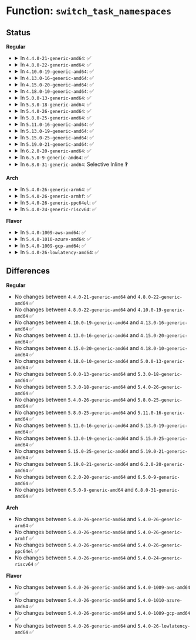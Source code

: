 # Function: <code>switch_task_namespaces</code>

## Status
<b>Regular</b>
<ul>
<li>
<details>
<summary>In <code>4.4.0-21-generic-amd64</code>: ✅</summary>

```c
void switch_task_namespaces(struct task_struct * p, struct nsproxy * new)
```

```json
{
  "name": "switch_task_namespaces",
  "collision_type": "Unique Global",
  "inline_type": "No",
  "funcs": [
    {
      "addr": 18446744071579505248,
      "name": "switch_task_namespaces",
      "external": true,
      "loc": "kernel/nsproxy.c:216",
      "file": "kernel/nsproxy.c",
      "inline": "seen, unknown",
      "caller_inline": [],
      "caller_func": [
        "kernel/fork.c:SyS_unshare",
        "kernel/nsproxy.c:exit_task_namespaces",
        "kernel/nsproxy.c:SyS_setns"
      ]
    }
  ],
  "symbols": [
    {
      "addr": 18446744071579505248,
      "name": "switch_task_namespaces",
      "section": ".text",
      "bind": "STB_GLOBAL",
      "size": 99
    }
  ]
}
```
</details>
</li>
<li>
<details>
<summary>In <code>4.8.0-22-generic-amd64</code>: ✅</summary>

```c
void switch_task_namespaces(struct task_struct * p, struct nsproxy * new)
```

```json
{
  "name": "switch_task_namespaces",
  "collision_type": "Unique Global",
  "inline_type": "No",
  "funcs": [
    {
      "addr": 18446744071579519376,
      "name": "switch_task_namespaces",
      "external": true,
      "loc": "kernel/nsproxy.c:216",
      "file": "kernel/nsproxy.c",
      "inline": "seen, unknown",
      "caller_inline": [],
      "caller_func": [
        "kernel/fork.c:SyS_unshare",
        "kernel/nsproxy.c:SyS_setns",
        "kernel/nsproxy.c:exit_task_namespaces"
      ]
    }
  ],
  "symbols": [
    {
      "addr": 18446744071579519376,
      "name": "switch_task_namespaces",
      "section": ".text",
      "bind": "STB_GLOBAL",
      "size": 92
    }
  ]
}
```
</details>
</li>
<li>
<details>
<summary>In <code>4.10.0-19-generic-amd64</code>: ✅</summary>

```c
void switch_task_namespaces(struct task_struct * p, struct nsproxy * new)
```

```json
{
  "name": "switch_task_namespaces",
  "collision_type": "Unique Global",
  "inline_type": "No",
  "funcs": [
    {
      "addr": 18446744071579543024,
      "name": "switch_task_namespaces",
      "external": true,
      "loc": "kernel/nsproxy.c:216",
      "file": "kernel/nsproxy.c",
      "inline": "seen, unknown",
      "caller_inline": [],
      "caller_func": [
        "kernel/fork.c:SyS_unshare",
        "kernel/nsproxy.c:SyS_setns",
        "kernel/nsproxy.c:exit_task_namespaces"
      ]
    }
  ],
  "symbols": [
    {
      "addr": 18446744071579543024,
      "name": "switch_task_namespaces",
      "section": ".text",
      "bind": "STB_GLOBAL",
      "size": 92
    }
  ]
}
```
</details>
</li>
<li>
<details>
<summary>In <code>4.13.0-16-generic-amd64</code>: ✅</summary>

```c
void switch_task_namespaces(struct task_struct * p, struct nsproxy * new)
```

```json
{
  "name": "switch_task_namespaces",
  "collision_type": "Unique Global",
  "inline_type": "No",
  "funcs": [
    {
      "addr": 18446744071579529552,
      "name": "switch_task_namespaces",
      "external": true,
      "loc": "kernel/nsproxy.c:217",
      "file": "kernel/nsproxy.c",
      "inline": "seen, unknown",
      "caller_inline": [],
      "caller_func": [
        "kernel/fork.c:SyS_unshare",
        "kernel/nsproxy.c:SyS_setns",
        "kernel/nsproxy.c:exit_task_namespaces"
      ]
    }
  ],
  "symbols": [
    {
      "addr": 18446744071579529552,
      "name": "switch_task_namespaces",
      "section": ".text",
      "bind": "STB_GLOBAL",
      "size": 99
    }
  ]
}
```
</details>
</li>
<li>
<details>
<summary>In <code>4.15.0-20-generic-amd64</code>: ✅</summary>

```c
void switch_task_namespaces(struct task_struct * p, struct nsproxy * new)
```

```json
{
  "name": "switch_task_namespaces",
  "collision_type": "Unique Global",
  "inline_type": "No",
  "funcs": [
    {
      "addr": 18446744071579556048,
      "name": "switch_task_namespaces",
      "external": true,
      "loc": "kernel/nsproxy.c:217",
      "file": "kernel/nsproxy.c",
      "inline": "seen, unknown",
      "caller_inline": [],
      "caller_func": [
        "kernel/fork.c:SyS_unshare",
        "kernel/nsproxy.c:SyS_setns",
        "kernel/nsproxy.c:exit_task_namespaces"
      ]
    }
  ],
  "symbols": [
    {
      "addr": 18446744071579556048,
      "name": "switch_task_namespaces",
      "section": ".text",
      "bind": "STB_GLOBAL",
      "size": 99
    }
  ]
}
```
</details>
</li>
<li>
<details>
<summary>In <code>4.18.0-10-generic-amd64</code>: ✅</summary>

```c
void switch_task_namespaces(struct task_struct * p, struct nsproxy * new)
```

```json
{
  "name": "switch_task_namespaces",
  "collision_type": "Unique Global",
  "inline_type": "No",
  "funcs": [
    {
      "addr": 18446744071579584064,
      "name": "switch_task_namespaces",
      "external": true,
      "loc": "kernel/nsproxy.c:217",
      "file": "kernel/nsproxy.c",
      "inline": "seen, unknown",
      "caller_inline": [],
      "caller_func": [
        "kernel/fork.c:ksys_unshare",
        "kernel/nsproxy.c:__ia32_sys_setns",
        "kernel/nsproxy.c:__x64_sys_setns",
        "kernel/nsproxy.c:exit_task_namespaces"
      ]
    }
  ],
  "symbols": [
    {
      "addr": 18446744071579584064,
      "name": "switch_task_namespaces",
      "section": ".text",
      "bind": "STB_GLOBAL",
      "size": 99
    }
  ]
}
```
</details>
</li>
<li>
<details>
<summary>In <code>5.0.0-13-generic-amd64</code>: ✅</summary>

```c
void switch_task_namespaces(struct task_struct * p, struct nsproxy * new)
```

```json
{
  "name": "switch_task_namespaces",
  "collision_type": "Unique Global",
  "inline_type": "No",
  "funcs": [
    {
      "addr": 18446744071579621264,
      "name": "switch_task_namespaces",
      "external": true,
      "loc": "kernel/nsproxy.c:217",
      "file": "kernel/nsproxy.c",
      "inline": "seen, unknown",
      "caller_inline": [],
      "caller_func": [
        "kernel/fork.c:ksys_unshare",
        "kernel/nsproxy.c:__ia32_sys_setns",
        "kernel/nsproxy.c:__x64_sys_setns",
        "kernel/nsproxy.c:exit_task_namespaces"
      ]
    }
  ],
  "symbols": [
    {
      "addr": 18446744071579621264,
      "name": "switch_task_namespaces",
      "section": ".text",
      "bind": "STB_GLOBAL",
      "size": 99
    }
  ]
}
```
</details>
</li>
<li>
<details>
<summary>In <code>5.3.0-18-generic-amd64</code>: ✅</summary>

```c
void switch_task_namespaces(struct task_struct * p, struct nsproxy * new)
```

```json
{
  "name": "switch_task_namespaces",
  "collision_type": "Unique Global",
  "inline_type": "No",
  "funcs": [
    {
      "addr": 18446744071579645920,
      "name": "switch_task_namespaces",
      "external": true,
      "loc": "kernel/nsproxy.c:213",
      "file": "kernel/nsproxy.c",
      "inline": "seen, unknown",
      "caller_inline": [],
      "caller_func": [
        "kernel/fork.c:ksys_unshare",
        "kernel/nsproxy.c:__ia32_sys_setns",
        "kernel/nsproxy.c:__x64_sys_setns",
        "kernel/nsproxy.c:exit_task_namespaces"
      ]
    }
  ],
  "symbols": [
    {
      "addr": 18446744071579645920,
      "name": "switch_task_namespaces",
      "section": ".text",
      "bind": "STB_GLOBAL",
      "size": 97
    }
  ]
}
```
</details>
</li>
<li>
<details>
<summary>In <code>5.4.0-26-generic-amd64</code>: ✅</summary>

```c
void switch_task_namespaces(struct task_struct * p, struct nsproxy * new)
```

```json
{
  "name": "switch_task_namespaces",
  "collision_type": "Unique Global",
  "inline_type": "No",
  "funcs": [
    {
      "addr": 18446744071579683056,
      "name": "switch_task_namespaces",
      "external": true,
      "loc": "kernel/nsproxy.c:213",
      "file": "kernel/nsproxy.c",
      "inline": "seen, unknown",
      "caller_inline": [],
      "caller_func": [
        "kernel/fork.c:ksys_unshare",
        "kernel/nsproxy.c:__ia32_sys_setns",
        "kernel/nsproxy.c:__x64_sys_setns",
        "kernel/nsproxy.c:exit_task_namespaces"
      ]
    }
  ],
  "symbols": [
    {
      "addr": 18446744071579683056,
      "name": "switch_task_namespaces",
      "section": ".text",
      "bind": "STB_GLOBAL",
      "size": 97
    }
  ]
}
```
</details>
</li>
<li>
<details>
<summary>In <code>5.8.0-25-generic-amd64</code>: ✅</summary>

```c
void switch_task_namespaces(struct task_struct * p, struct nsproxy * new)
```

```json
{
  "name": "switch_task_namespaces",
  "collision_type": "Unique Global",
  "inline_type": "No",
  "funcs": [
    {
      "addr": 18446744071579722688,
      "name": "switch_task_namespaces",
      "external": true,
      "loc": "kernel/nsproxy.c:242",
      "file": "kernel/nsproxy.c",
      "inline": "seen, unknown",
      "caller_inline": [],
      "caller_func": [
        "kernel/fork.c:ksys_unshare",
        "kernel/nsproxy.c:__do_sys_setns",
        "kernel/nsproxy.c:exit_task_namespaces"
      ]
    }
  ],
  "symbols": [
    {
      "addr": 18446744071579722688,
      "name": "switch_task_namespaces",
      "section": ".text",
      "bind": "STB_GLOBAL",
      "size": 97
    }
  ]
}
```
</details>
</li>
<li>
<details>
<summary>In <code>5.11.0-16-generic-amd64</code>: ✅</summary>

```c
void switch_task_namespaces(struct task_struct * p, struct nsproxy * new)
```

```json
{
  "name": "switch_task_namespaces",
  "collision_type": "Unique Global",
  "inline_type": "No",
  "funcs": [
    {
      "addr": 18446744071579701088,
      "name": "switch_task_namespaces",
      "external": true,
      "loc": "kernel/nsproxy.c:237",
      "file": "kernel/nsproxy.c",
      "inline": "seen, unknown",
      "caller_inline": [],
      "caller_func": [
        "kernel/fork.c:ksys_unshare",
        "kernel/nsproxy.c:__do_sys_setns",
        "kernel/nsproxy.c:exit_task_namespaces"
      ]
    }
  ],
  "symbols": [
    {
      "addr": 18446744071579701088,
      "name": "switch_task_namespaces",
      "section": ".text",
      "bind": "STB_GLOBAL",
      "size": 97
    }
  ]
}
```
</details>
</li>
<li>
<details>
<summary>In <code>5.13.0-19-generic-amd64</code>: ✅</summary>

```c
void switch_task_namespaces(struct task_struct * p, struct nsproxy * new)
```

```json
{
  "name": "switch_task_namespaces",
  "collision_type": "Unique Global",
  "inline_type": "No",
  "funcs": [
    {
      "addr": 18446744071579708224,
      "name": "switch_task_namespaces",
      "external": true,
      "loc": "kernel/nsproxy.c:237",
      "file": "kernel/nsproxy.c",
      "inline": "seen, unknown",
      "caller_inline": [],
      "caller_func": [
        "kernel/fork.c:ksys_unshare",
        "kernel/nsproxy.c:__do_sys_setns",
        "kernel/nsproxy.c:exit_task_namespaces"
      ]
    }
  ],
  "symbols": [
    {
      "addr": 18446744071579708224,
      "name": "switch_task_namespaces",
      "section": ".text",
      "bind": "STB_GLOBAL",
      "size": 97
    }
  ]
}
```
</details>
</li>
<li>
<details>
<summary>In <code>5.15.0-25-generic-amd64</code>: ✅</summary>

```c
void switch_task_namespaces(struct task_struct * p, struct nsproxy * new)
```

```json
{
  "name": "switch_task_namespaces",
  "collision_type": "Unique Global",
  "inline_type": "No",
  "funcs": [
    {
      "addr": 18446744071579786368,
      "name": "switch_task_namespaces",
      "external": true,
      "loc": "kernel/nsproxy.c:237",
      "file": "kernel/nsproxy.c",
      "inline": "seen, unknown",
      "caller_inline": [],
      "caller_func": [
        "kernel/fork.c:ksys_unshare",
        "kernel/nsproxy.c:__do_sys_setns",
        "kernel/nsproxy.c:exit_task_namespaces"
      ]
    }
  ],
  "symbols": [
    {
      "addr": 18446744071579786368,
      "name": "switch_task_namespaces",
      "section": ".text",
      "bind": "STB_GLOBAL",
      "size": 97
    }
  ]
}
```
</details>
</li>
<li>
<details>
<summary>In <code>5.19.0-21-generic-amd64</code>: ✅</summary>

```c
void switch_task_namespaces(struct task_struct * p, struct nsproxy * new)
```

```json
{
  "name": "switch_task_namespaces",
  "collision_type": "Unique Global",
  "inline_type": "No",
  "funcs": [
    {
      "addr": 18446744071579892432,
      "name": "switch_task_namespaces",
      "external": true,
      "loc": "kernel/nsproxy.c:237",
      "file": "kernel/nsproxy.c",
      "inline": "seen, unknown",
      "caller_inline": [],
      "caller_func": [
        "kernel/fork.c:ksys_unshare",
        "kernel/fork.c:ksys_unshare",
        "kernel/nsproxy.c:__do_sys_setns",
        "kernel/nsproxy.c:exit_task_namespaces"
      ]
    }
  ],
  "symbols": [
    {
      "addr": 18446744071579892432,
      "name": "switch_task_namespaces",
      "section": ".text",
      "bind": "STB_GLOBAL",
      "size": 122
    }
  ]
}
```
</details>
</li>
<li>
<details>
<summary>In <code>6.2.0-20-generic-amd64</code>: ✅</summary>

```c
void switch_task_namespaces(struct task_struct * p, struct nsproxy * new)
```

```json
{
  "name": "switch_task_namespaces",
  "collision_type": "Unique Global",
  "inline_type": "No",
  "funcs": [
    {
      "addr": 18446744071580043312,
      "name": "switch_task_namespaces",
      "external": true,
      "loc": "kernel/nsproxy.c:239",
      "file": "kernel/nsproxy.c",
      "inline": "seen, unknown",
      "caller_inline": [],
      "caller_func": [
        "kernel/fork.c:ksys_unshare",
        "kernel/fork.c:ksys_unshare",
        "kernel/nsproxy.c:__do_sys_setns",
        "kernel/nsproxy.c:exec_task_namespaces",
        "kernel/nsproxy.c:exit_task_namespaces"
      ]
    }
  ],
  "symbols": [
    {
      "addr": 18446744071580043312,
      "name": "switch_task_namespaces",
      "section": ".text",
      "bind": "STB_GLOBAL",
      "size": 122
    }
  ]
}
```
</details>
</li>
<li>
<details>
<summary>In <code>6.5.0-9-generic-amd64</code>: ✅</summary>

```c
void switch_task_namespaces(struct task_struct * p, struct nsproxy * new)
```

```json
{
  "name": "switch_task_namespaces",
  "collision_type": "Unique Global",
  "inline_type": "No",
  "funcs": [
    {
      "addr": 18446744071580097328,
      "name": "switch_task_namespaces",
      "external": true,
      "loc": "kernel/nsproxy.c:239",
      "file": "kernel/nsproxy.c",
      "inline": "seen, unknown",
      "caller_inline": [],
      "caller_func": [
        "kernel/fork.c:ksys_unshare",
        "kernel/fork.c:ksys_unshare",
        "kernel/nsproxy.c:__do_sys_setns",
        "kernel/nsproxy.c:exec_task_namespaces",
        "kernel/nsproxy.c:exit_task_namespaces"
      ]
    }
  ],
  "symbols": [
    {
      "addr": 18446744071580097328,
      "name": "switch_task_namespaces",
      "section": ".text",
      "bind": "STB_GLOBAL",
      "size": 122
    }
  ]
}
```
</details>
</li>
<li>
<details>
<summary>In <code>6.8.0-31-generic-amd64</code>: Selective Inline ❓</summary>

```c
void switch_task_namespaces(struct task_struct * p, struct nsproxy * new)
```

```json
{
  "name": "switch_task_namespaces",
  "collision_type": "Unique Global",
  "inline_type": "Selective",
  "funcs": [
    {
      "addr": 18446744071580143238,
      "name": "switch_task_namespaces",
      "external": true,
      "loc": "kernel/nsproxy.c:239",
      "file": "kernel/nsproxy.c",
      "inline": "not declared, inlined",
      "caller_inline": [
        "kernel/nsproxy.c:exec_task_namespaces",
        "kernel/nsproxy.c:exit_task_namespaces"
      ],
      "caller_func": [
        "kernel/fork.c:ksys_unshare",
        "kernel/fork.c:ksys_unshare",
        "kernel/nsproxy.c:__do_sys_setns"
      ]
    }
  ],
  "symbols": [
    {
      "addr": 18446744071580141888,
      "name": "switch_task_namespaces",
      "section": ".text",
      "bind": "STB_GLOBAL",
      "size": 150
    }
  ]
}
```
</details>
</li>
</ul>
<b>Arch</b>
<ul>
<li>
<details>
<summary>In <code>5.4.0-26-generic-arm64</code>: ✅</summary>

```c
void switch_task_namespaces(struct task_struct * p, struct nsproxy * new)
```

```json
{
  "name": "switch_task_namespaces",
  "collision_type": "Unique Global",
  "inline_type": "No",
  "funcs": [
    {
      "addr": 18446603336490858080,
      "name": "switch_task_namespaces",
      "external": true,
      "loc": "kernel/nsproxy.c:213",
      "file": "kernel/nsproxy.c",
      "inline": "seen, unknown",
      "caller_inline": [],
      "caller_func": [
        "kernel/fork.c:ksys_unshare",
        "kernel/nsproxy.c:__arm64_sys_setns",
        "kernel/nsproxy.c:exit_task_namespaces"
      ]
    }
  ],
  "symbols": [
    {
      "addr": 18446603336490858080,
      "name": "switch_task_namespaces",
      "section": ".text",
      "bind": "STB_GLOBAL",
      "size": 200
    }
  ]
}
```
</details>
</li>
<li>
<details>
<summary>In <code>5.4.0-26-generic-armhf</code>: ✅</summary>

```c
void switch_task_namespaces(struct task_struct * p, struct nsproxy * new)
```

```json
{
  "name": "switch_task_namespaces",
  "collision_type": "Unique Global",
  "inline_type": "No",
  "funcs": [
    {
      "addr": 3224878068,
      "name": "switch_task_namespaces",
      "external": true,
      "loc": "kernel/nsproxy.c:213",
      "file": "kernel/nsproxy.c",
      "inline": "seen, unknown",
      "caller_inline": [],
      "caller_func": [
        "kernel/fork.c:ksys_unshare",
        "kernel/nsproxy.c:__se_sys_setns",
        "kernel/nsproxy.c:exit_task_namespaces"
      ]
    }
  ],
  "symbols": [
    {
      "addr": 3224878068,
      "name": "switch_task_namespaces",
      "section": ".text",
      "bind": "STB_GLOBAL",
      "size": 132
    }
  ]
}
```
</details>
</li>
<li>
<details>
<summary>In <code>5.4.0-26-generic-ppc64el</code>: ✅</summary>

```c
void switch_task_namespaces(struct task_struct * p, struct nsproxy * new)
```

```json
{
  "name": "switch_task_namespaces",
  "collision_type": "Unique Global",
  "inline_type": "No",
  "funcs": [
    {
      "addr": 13835058055283687904,
      "name": "switch_task_namespaces",
      "external": true,
      "loc": "kernel/nsproxy.c:213",
      "file": "kernel/nsproxy.c",
      "inline": "seen, unknown",
      "caller_inline": [],
      "caller_func": [
        "kernel/fork.c:ksys_unshare",
        "kernel/nsproxy.c:__se_sys_setns",
        "kernel/nsproxy.c:exit_task_namespaces"
      ]
    }
  ],
  "symbols": [
    {
      "addr": 13835058055283687904,
      "name": "switch_task_namespaces",
      "section": ".text",
      "bind": "STB_GLOBAL",
      "size": 240
    }
  ]
}
```
</details>
</li>
<li>
<details>
<summary>In <code>5.4.0-24-generic-riscv64</code>: ✅</summary>

```c
void switch_task_namespaces(struct task_struct * p, struct nsproxy * new)
```

```json
{
  "name": "switch_task_namespaces",
  "collision_type": "Unique Global",
  "inline_type": "No",
  "funcs": [
    {
      "addr": 18446743936271516748,
      "name": "switch_task_namespaces",
      "external": true,
      "loc": "kernel/nsproxy.c:213",
      "file": "kernel/nsproxy.c",
      "inline": "seen, unknown",
      "caller_inline": [],
      "caller_func": [
        "kernel/fork.c:ksys_unshare",
        "kernel/nsproxy.c:__se_sys_setns",
        "kernel/nsproxy.c:exit_task_namespaces"
      ]
    }
  ],
  "symbols": [
    {
      "addr": 18446743936271516748,
      "name": "switch_task_namespaces",
      "section": ".text",
      "bind": "STB_GLOBAL",
      "size": 166
    }
  ]
}
```
</details>
</li>
</ul>
<b>Flavor</b>
<ul>
<li>
<details>
<summary>In <code>5.4.0-1009-aws-amd64</code>: ✅</summary>

```c
void switch_task_namespaces(struct task_struct * p, struct nsproxy * new)
```

```json
{
  "name": "switch_task_namespaces",
  "collision_type": "Unique Global",
  "inline_type": "No",
  "funcs": [
    {
      "addr": 18446744071579659376,
      "name": "switch_task_namespaces",
      "external": true,
      "loc": "kernel/nsproxy.c:213",
      "file": "kernel/nsproxy.c",
      "inline": "seen, unknown",
      "caller_inline": [],
      "caller_func": [
        "kernel/fork.c:ksys_unshare",
        "kernel/nsproxy.c:__ia32_sys_setns",
        "kernel/nsproxy.c:__x64_sys_setns",
        "kernel/nsproxy.c:exit_task_namespaces"
      ]
    }
  ],
  "symbols": [
    {
      "addr": 18446744071579659376,
      "name": "switch_task_namespaces",
      "section": ".text",
      "bind": "STB_GLOBAL",
      "size": 97
    }
  ]
}
```
</details>
</li>
<li>
<details>
<summary>In <code>5.4.0-1010-azure-amd64</code>: ✅</summary>

```c
void switch_task_namespaces(struct task_struct * p, struct nsproxy * new)
```

```json
{
  "name": "switch_task_namespaces",
  "collision_type": "Unique Global",
  "inline_type": "No",
  "funcs": [
    {
      "addr": 18446744071579587728,
      "name": "switch_task_namespaces",
      "external": true,
      "loc": "kernel/nsproxy.c:213",
      "file": "kernel/nsproxy.c",
      "inline": "seen, unknown",
      "caller_inline": [],
      "caller_func": [
        "kernel/fork.c:ksys_unshare",
        "kernel/nsproxy.c:__ia32_sys_setns",
        "kernel/nsproxy.c:__x64_sys_setns",
        "kernel/nsproxy.c:exit_task_namespaces"
      ]
    }
  ],
  "symbols": [
    {
      "addr": 18446744071579587728,
      "name": "switch_task_namespaces",
      "section": ".text",
      "bind": "STB_GLOBAL",
      "size": 97
    }
  ]
}
```
</details>
</li>
<li>
<details>
<summary>In <code>5.4.0-1009-gcp-amd64</code>: ✅</summary>

```c
void switch_task_namespaces(struct task_struct * p, struct nsproxy * new)
```

```json
{
  "name": "switch_task_namespaces",
  "collision_type": "Unique Global",
  "inline_type": "No",
  "funcs": [
    {
      "addr": 18446744071579656640,
      "name": "switch_task_namespaces",
      "external": true,
      "loc": "kernel/nsproxy.c:213",
      "file": "kernel/nsproxy.c",
      "inline": "seen, unknown",
      "caller_inline": [],
      "caller_func": [
        "kernel/fork.c:ksys_unshare",
        "kernel/nsproxy.c:__ia32_sys_setns",
        "kernel/nsproxy.c:__x64_sys_setns",
        "kernel/nsproxy.c:exit_task_namespaces"
      ]
    }
  ],
  "symbols": [
    {
      "addr": 18446744071579656640,
      "name": "switch_task_namespaces",
      "section": ".text",
      "bind": "STB_GLOBAL",
      "size": 97
    }
  ]
}
```
</details>
</li>
<li>
<details>
<summary>In <code>5.4.0-26-lowlatency-amd64</code>: ✅</summary>

```c
void switch_task_namespaces(struct task_struct * p, struct nsproxy * new)
```

```json
{
  "name": "switch_task_namespaces",
  "collision_type": "Unique Global",
  "inline_type": "No",
  "funcs": [
    {
      "addr": 18446744071579690512,
      "name": "switch_task_namespaces",
      "external": true,
      "loc": "kernel/nsproxy.c:213",
      "file": "kernel/nsproxy.c",
      "inline": "seen, unknown",
      "caller_inline": [],
      "caller_func": [
        "kernel/fork.c:ksys_unshare",
        "kernel/nsproxy.c:__ia32_sys_setns",
        "kernel/nsproxy.c:__x64_sys_setns",
        "kernel/nsproxy.c:exit_task_namespaces"
      ]
    }
  ],
  "symbols": [
    {
      "addr": 18446744071579690512,
      "name": "switch_task_namespaces",
      "section": ".text",
      "bind": "STB_GLOBAL",
      "size": 97
    }
  ]
}
```
</details>
</li>
</ul>

## Differences
<b>Regular</b>
<ul>
<li>
No changes between <code>4.4.0-21-generic-amd64</code> and <code>4.8.0-22-generic-amd64</code> ✅
</li>
<li>
No changes between <code>4.8.0-22-generic-amd64</code> and <code>4.10.0-19-generic-amd64</code> ✅
</li>
<li>
No changes between <code>4.10.0-19-generic-amd64</code> and <code>4.13.0-16-generic-amd64</code> ✅
</li>
<li>
No changes between <code>4.13.0-16-generic-amd64</code> and <code>4.15.0-20-generic-amd64</code> ✅
</li>
<li>
No changes between <code>4.15.0-20-generic-amd64</code> and <code>4.18.0-10-generic-amd64</code> ✅
</li>
<li>
No changes between <code>4.18.0-10-generic-amd64</code> and <code>5.0.0-13-generic-amd64</code> ✅
</li>
<li>
No changes between <code>5.0.0-13-generic-amd64</code> and <code>5.3.0-18-generic-amd64</code> ✅
</li>
<li>
No changes between <code>5.3.0-18-generic-amd64</code> and <code>5.4.0-26-generic-amd64</code> ✅
</li>
<li>
No changes between <code>5.4.0-26-generic-amd64</code> and <code>5.8.0-25-generic-amd64</code> ✅
</li>
<li>
No changes between <code>5.8.0-25-generic-amd64</code> and <code>5.11.0-16-generic-amd64</code> ✅
</li>
<li>
No changes between <code>5.11.0-16-generic-amd64</code> and <code>5.13.0-19-generic-amd64</code> ✅
</li>
<li>
No changes between <code>5.13.0-19-generic-amd64</code> and <code>5.15.0-25-generic-amd64</code> ✅
</li>
<li>
No changes between <code>5.15.0-25-generic-amd64</code> and <code>5.19.0-21-generic-amd64</code> ✅
</li>
<li>
No changes between <code>5.19.0-21-generic-amd64</code> and <code>6.2.0-20-generic-amd64</code> ✅
</li>
<li>
No changes between <code>6.2.0-20-generic-amd64</code> and <code>6.5.0-9-generic-amd64</code> ✅
</li>
<li>
No changes between <code>6.5.0-9-generic-amd64</code> and <code>6.8.0-31-generic-amd64</code> ✅
</li>
</ul>
<b>Arch</b>
<ul>
<li>
No changes between <code>5.4.0-26-generic-amd64</code> and <code>5.4.0-26-generic-arm64</code> ✅
</li>
<li>
No changes between <code>5.4.0-26-generic-amd64</code> and <code>5.4.0-26-generic-armhf</code> ✅
</li>
<li>
No changes between <code>5.4.0-26-generic-amd64</code> and <code>5.4.0-26-generic-ppc64el</code> ✅
</li>
<li>
No changes between <code>5.4.0-26-generic-amd64</code> and <code>5.4.0-24-generic-riscv64</code> ✅
</li>
</ul>
<b>Flavor</b>
<ul>
<li>
No changes between <code>5.4.0-26-generic-amd64</code> and <code>5.4.0-1009-aws-amd64</code> ✅
</li>
<li>
No changes between <code>5.4.0-26-generic-amd64</code> and <code>5.4.0-1010-azure-amd64</code> ✅
</li>
<li>
No changes between <code>5.4.0-26-generic-amd64</code> and <code>5.4.0-1009-gcp-amd64</code> ✅
</li>
<li>
No changes between <code>5.4.0-26-generic-amd64</code> and <code>5.4.0-26-lowlatency-amd64</code> ✅
</li>
</ul>
